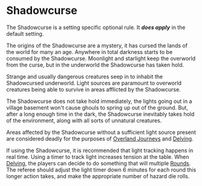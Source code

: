 # Shadowcurse

The Shadowcurse is a setting specific optional rule. It ***does apply*** in the default setting. 

The origins of the Shadowcurse are a mystery, it has cursed the lands of the world for many an age. Anywhere in total darkness starts to be consumed by the Shadowcurse. Moonlight and starlight keep the overworld from the curse, but in the underworld the Shadowcurse has taken hold. 

Strange and usually dangerous creatures seep in to inhabit the Shadowcursed underworld. Light sources are paramount to overworld creatures being able to survive in areas afflicted by the Shadowcurse.

The Shadowcurse does not take hold immediately, the lights going out in a village basement won't cause ghouls to spring up out of the ground. But, after a long enough time in the dark, the Shadowcurse inevitably takes hold of the environment, along with all sorts of unnatural creatures.

Areas affected by the Shadowcurse without a sufficient light source present are considered deadly for the purposes of [Overland Journeys](../Game%20Procedures/Overland%20Journeys.md) and [Delving](../Game%20Procedures/Delving.md).

If using the Shadowcurse, it is recommended that light tracking happens in real time. Using a timer to track light increases tension at the table. When [Delving](../Game%20Procedures/Delving.md), the players can decide to do something that will multiple [Rounds](../Game%20Procedures/Round.md). The referee should adjust the light timer down 6 minutes for each round this longer action takes, and make the appropriate number of hazard die rolls. 